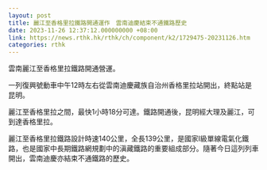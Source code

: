 ```yaml
---
layout: post
title: 麗江至香格里拉鐵路開通運作　雲南迪慶結束不通鐵路歷史
date: 2023-11-26 12:37:12.000000000 +08:00
link: https://news.rthk.hk/rthk/ch/component/k2/1729475-20231126.htm
categories: rthk
---
```


雲南麗江至香格里拉鐵路開通營運。

一列復興號動車中午12時左右從雲南迪慶藏族自治州香格里拉站開出，終點站是昆明。

麗江至香格里拉之間，最快1小時18分可達。鐵路開通後，昆明經大理及麗江，可到達香格里拉。

麗江至香格里拉鐵路設計時速140公里，全長139公里，是國家Ⅰ級單線電氣化鐵路，也是國家中長期鐵路網規劃中的滇藏鐵路的重要組成部分。隨著今日這列列車開出，雲南迪慶亦結束不通鐵路的歷史。
